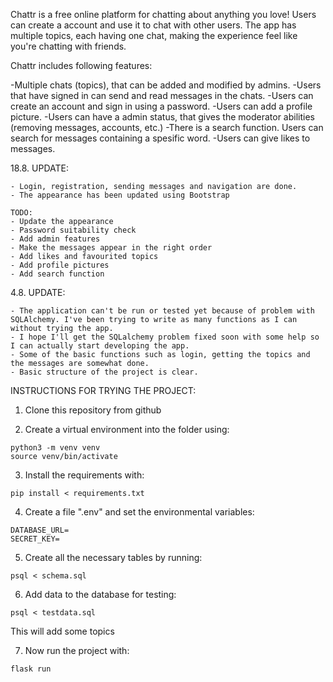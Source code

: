Chattr is a free online platform for chatting about anything you love! Users can create a account and use it to chat with other users. The app has multiple topics, each having one chat, making the experience feel like you're chatting with friends.

Chattr includes following features:

-Multiple chats (topics), that can be added and modified by admins.
-Users  that have signed in can send and read messages in the chats.
-Users can create an account and sign in using a password.
-Users can add a profile picture.
-Users can have a admin status, that gives the moderator abilities (removing messages, accounts, etc.)
-There is a search function. Users can search for messages containing a spesific word.
-Users can give likes to messages.

18.8. UPDATE:

    - Login, registration, sending messages and navigation are done.
    - The appearance has been updated using Bootstrap

    TODO:
    - Update the appearance
    - Password suitability check
    - Add admin features
    - Make the messages appear in the right order
    - Add likes and favourited topics
    - Add profile pictures
    - Add search function


4.8. UPDATE:

    - The application can't be run or tested yet because of problem with SQLAlchemy. I've been trying to write as many functions as I can without trying the app.
    - I hope I'll get the SQLalchemy problem fixed soon with some help so I can actually start developing the app.
    - Some of the basic functions such as login, getting the topics and the messages are somewhat done.
    - Basic structure of the project is clear.

INSTRUCTIONS FOR TRYING THE PROJECT:

1. Clone this repository from github

2. Create a virtual environment into the folder using:
```
python3 -m venv venv
source venv/bin/activate
```

3. Install the requirements with:
```
pip install < requirements.txt
```

4. Create a file ".env" and set the environmental variables:
```
DATABASE_URL=
SECRET_KEY=
```

5. Create all the necessary tables by running:
```
psql < schema.sql
```

6. Add data to the database for testing:
```
psql < testdata.sql
```
This will add some topics

7. Now run the project with:
```
flask run
```
